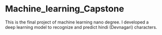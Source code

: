 # Machine_learning_Capstone

This is the final project of machine learning nano degree. I developed a deep learning model to recognize and predict hindi (Devnagari) characters. 
